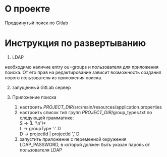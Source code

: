 # О проекте
Продвинутый поиск по Gitlab

# Инструкция по развертыванию

1) LDAP

необходимо наличие entry ou=groups и пользователя для приложения поиска. От его прав на редактирование зависит возможность создания нового пользователя из приложения поиска.

2) запущенный GitLab сервер

3) Приложение поиска

    1) настроить *PROJECT_DIR*/src/main/resources/application.properties
    2) настроить список тип групп *PROJECT_DIR*/group_types.txt по следующей грамматике: \
        S -> (L '\n')* \
        L -> groupType ':' D \
        D -> projectId | projectId ',' D
    3) запустить приложение с переменной окружения LDAP_PASSWORD, в которой должен быть указан пароль от пользователя LDAP
